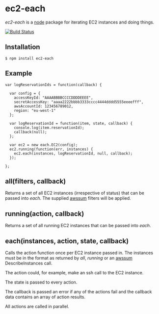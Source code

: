 # ec2-each
_ec2-each_ is a [node](http://nodejs.org) package for iterating EC2 instances and doing things.

[![Build Status](https://secure.travis-ci.org/B2MSolutions/node-ec2-each.png)](http://travis-ci.org/B2MSolutions/node-ec2-each)

## Installation
    $ npm install ec2-each
  
## Example

    var logReservationIds = function(callback) {
    
      var config = {
        accessKeyId: "AAAABBBBCCCCDDDDEEEE",
        secretAccessKey: "aaaa2222bbbb3333cccc4444dddd5555eeeefff",
        awsAccountId: 123456789012,
        region: "eu-west-1"
      };
            
      var logReservationId = function(item, state, callback) {
        console.log(item.reservationId);
        callback(null);
      };
      
      var ec2 = new each.EC2(config);
      ec2.running(function(err, instances) {
        ec2.each(instances, logReservationId, null, callback);
      });
      
    };
    
## all(filters, callback)

Returns a set of all EC2 instances (irrespective of status) that can be passed into _each_. 
The supplied [awssum](https://github.com/appsattic/node-awssum) filters will be applied.

## running(action, callback)

Returns a set of all running EC2 instances that can be passed into _each_.

## each(instances, action, state, callback)

Calls the action function once per EC2 instance passed in.
The instances must be in the format as returned by _all_, _running_ or an [awssum](https://github.com/appsattic/node-awssum) DescribeInstances call.

The action could, for example, make an ssh call to the EC2 instance.

The state is passed to every action.

The callback is passed an error if any of the actions fail and the callback data contains an array of action results.

All actions are called in parallel.
